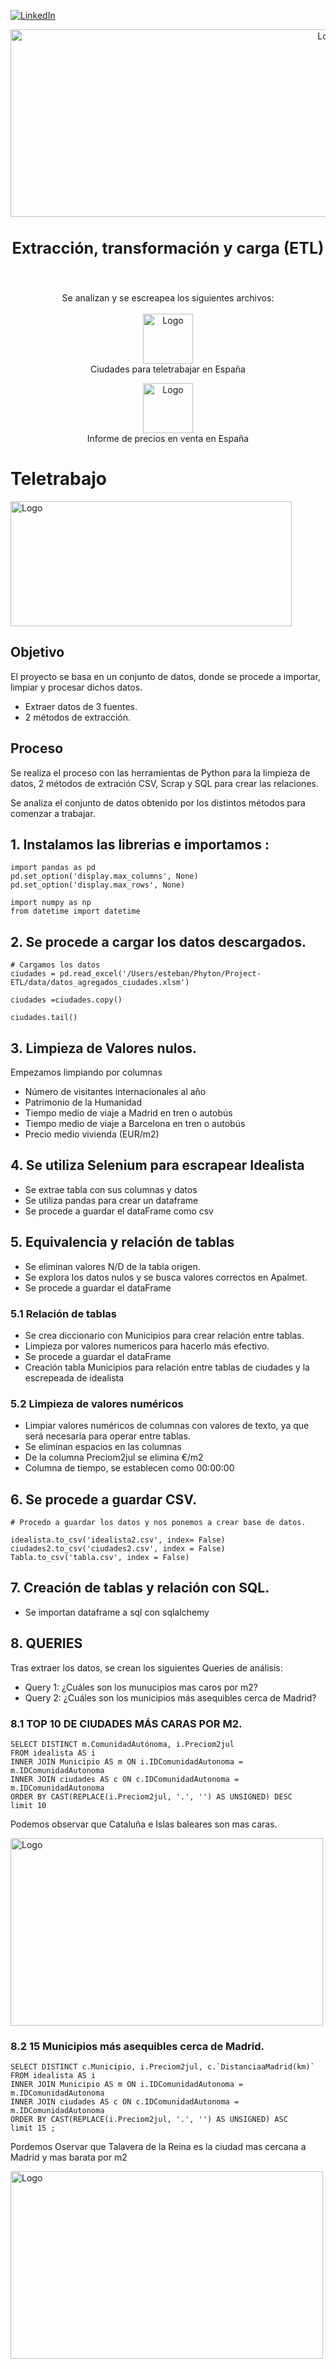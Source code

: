 [![LinkedIn][linkedin-shield]][linkedin-url]
<!-- PROJECT LOGO -->

<div align="center">
  <a href="https://github.com/esteban-bit/sql-data-base-building">
    <img src= "imagenes/etl.png" alt="Logo" width="1000" height="300">
  </a>

  <h3 align="center" style="font-size: 25px">Extracción, transformación y carga (ETL)</h3>
    <br />

  <p align="center">
    Se analizan y se escreapea los siguientes archivos:
    <br />
    <br />
        <a href="https://www.kaggle.com/datasets/amerono/ciudades-para-teletrabajar-en-espaa">
        <img src="imagenes/kaggle.png" alt="Logo" width="80" height="80">
    </a>
    <br />
    <a >Ciudades para teletrabajar en España</a>
  </p>

  <a href="https://www.idealista.com/sala-de-prensa/informes-precio-vivienda/venta/report/">
        <img src="imagenes/selenium.png" alt="Logo" width="80" height="80">
        </a>
    <br />
    <a >Informe de precios en venta en España</a>
  </p>
    
</div> 

# Teletrabajo

 <img src="imagenes/ley.png" alt="Logo" width="450" height="200">

## Objetivo

  El proyecto se basa en un conjunto de datos, donde se procede a importar, limpiar y procesar dichos datos.

  * Extraer datos de 3 fuentes.
  * 2 métodos de extracción.
  
## Proceso

Se realiza el proceso con las herramientas de Python para la limpieza de datos, 2 métodos de extración CSV, Scrap y SQL para crear las relaciones.

Se analiza el conjunto de datos obtenido por los distintos métodos para comenzar a trabajar.

## 1. Instalamos las librerias e importamos :
```
import pandas as pd
pd.set_option('display.max_columns', None)
pd.set_option('display.max_rows', None)

import numpy as np
from datetime import datetime
```
## 2. Se procede a cargar los datos descargados.
```
# Cargamos los datos
ciudades = pd.read_excel('/Users/esteban/Phyton/Project-ETL/data/datos_agregados_ciudades.xlsm')

ciudades =ciudades.copy()

ciudades.tail()
```
## 3. Limpieza de Valores nulos.

Empezamos limpiando por columnas

- Número de visitantes internacionales al año
- Patrimonio de la Humanidad
- Tiempo medio de viaje a Madrid en tren o autobús
- Tiempo medio de viaje a Barcelona en tren o autobús
- Precio medio vivienda (EUR/m2)

## 4. Se utiliza Selenium para escrapear Idealista

- Se extrae tabla con sus columnas y datos
- Se utiliza pandas para crear un dataframe
- Se procede a guardar el dataFrame como csv

## 5. Equivalencia y relación de tablas

- Se eliminan valores N/D de la tabla origen.
- Se explora los datos nulos y se busca valores correctos en Apalmet.
- Se procede a guardar el dataFrame

### 5.1 Relación de tablas

- Se crea diccionario con Municipios para crear relación entre tablas.
- Limpieza por valores numericos para hacerlo más efectivo.
- Se procede a guardar el dataFrame
- Creación tabla Municipios para relación entre tablas de ciudades y la escrepeada de idealista

### 5.2 Limpieza de valores numéricos

- Limpiar valores numéricos de columnas con valores de texto, ya que será necesaria para operar entre tablas.
- Se eliminan espacios en las columnas
- De la columna Preciom2jul se elimina €/m2
- Columna de tiempo, se establecen como 00:00:00

## 6. Se procede a guardar CSV.

```
# Procedo a guardar los datos y nos ponemos a crear base de datos.

idealista.to_csv('idealista2.csv', index= False)
ciudades2.to_csv('ciudades2.csv', index = False)
Tabla.to_csv('tabla.csv', index = False)
```
## 7. Creación de tablas y relación con SQL.

- Se importan dataframe a sql con sqlalchemy


## 8. QUERIES

Tras extraer los datos, se crean los siguientes Queries de análisis:

- Query 1: ¿Cuáles son los munucipios mas caros por m2?
- Query 2: ¿Cuáles son los municipios más asequibles cerca de Madrid?

### 8.1 TOP 10 DE CIUDADES MÁS CARAS POR M2.

``` 
SELECT DISTINCT m.ComunidadAutónoma, i.Preciom2jul
FROM idealista AS i
INNER JOIN Municipio AS m ON i.IDComunidadAutonoma = m.IDComunidadAutonoma
INNER JOIN ciudades AS c ON c.IDComunidadAutonoma = m.IDComunidadAutonoma
ORDER BY CAST(REPLACE(i.Preciom2jul, '.', '') AS UNSIGNED) DESC
limit 10
```
Podemos observar que Cataluña e Islas baleares son mas caras. 

<img src="imagenes/10.png" alt="Logo" width="500" height="300">

### 8.2 15 Municipios más asequibles cerca de Madrid.
```
SELECT DISTINCT c.Municipio, i.Preciom2jul, c.`DistanciaaMadrid(km)`
FROM idealista AS i
INNER JOIN Municipio AS m ON i.IDComunidadAutonoma = m.IDComunidadAutonoma
INNER JOIN ciudades AS c ON c.IDComunidadAutonoma = m.IDComunidadAutonoma
ORDER BY CAST(REPLACE(i.Preciom2jul, '.', '') AS UNSIGNED) ASC
limit 15 ;
```
Pordemos Oservar que Talavera de la Reina es la ciudad mas cercana a Madrid y mas barata por m2

<img src="imagenes/madrid.png" alt="Logo" width="500" height="300">

<!-- MARKDOWN LINKS & IMAGES -->
<!-- https://www.markdownguide.org/basic-syntax/#reference-style-links -->
[linkedin-shield]: https://img.shields.io/badge/-LinkedIn-black.svg?style=for-the-badge&logo=linkedin&colorB=555
[linkedin-url]: https://www.linkedin.com/in/esteban-cardona-60163685/